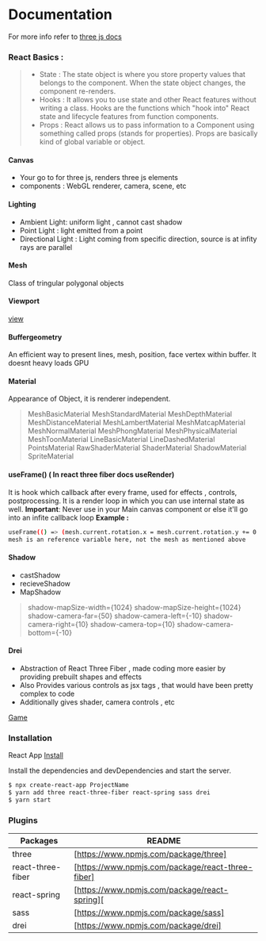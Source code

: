 # Documentation 

For more info refer to [three js docs](https://threejs.org/docs/)  
### React Basics :
> - State : The state object is where you store property values that belongs to the component. When the state object changes, the component re-renders.
>- Hooks : It allows you to use state and other React features without writing a class. Hooks are the functions which "hook into" React state and lifecycle features from function components.
>- Props : React allows us to pass information to a Component using something called props (stands for properties). Props are basically kind of global variable or object. 


#### Canvas

  - Your go to for three js, renders three js elements 
  - components : WebGL renderer, camera, scene, etc


#### Lighting
  - Ambient Light: uniform light , cannot cast shadow
  - Point Light : light emitted from a point
  - Directional Light : Light coming from specific direction, source is at infity rays are parallel

#### Mesh
Class of tringular polygonal objects


#### Viewport 
[view](https://www.figma.com/file/wzsdKPzumZNExJQaIcceyn/workshop?node-id=0%3A1)

#### Buffergeometry
An efficient way to present lines, mesh, position, face vertex within buffer. It doesnt heavy loads GPU

#### Material 
Appearance of Object, it is renderer independent.
>MeshBasicMaterial
>MeshStandardMaterial
>MeshDepthMaterial
>MeshDistanceMaterial
>MeshLambertMaterial
>MeshMatcapMaterial
>MeshNormalMaterial
>MeshPhongMaterial
>MeshPhysicalMaterial
>MeshToonMaterial
>LineBasicMaterial
>LineDashedMaterial
>PointsMaterial
>RawShaderMaterial
>ShaderMaterial
>ShadowMaterial
>SpriteMaterial

#### useFrame() ( In react three fiber docs useRender)
It is hook which callback after every frame, used for effects , controls, postprocessing. It is a render loop in which you can use internal state as well.
**Important**: Never use in your Main canvas component or else it'll go into an infite callback loop
**Example :** 
```sh
useFrame(() => (mesh.current.rotation.x = mesh.current.rotation.y += 0.03));
mesh is an reference variable here, not the mesh as mentioned above
```
#### Shadow 
 - castShadow 
 - recieveShadow
 - MapShadow
>shadow-mapSize-width={1024}
> shadow-mapSize-height={1024}
>shadow-camera-far={50}
> shadow-camera-left={-10}
>shadow-camera-right={10}
>shadow-camera-top={10}
> shadow-camera-bottom={-10}

#### Drei 
- Abstraction of React Three Fiber , made coding more easier by providing prebuilt shapes and effects 
- Also Provides various controls as jsx tags , that would have been pretty complex to code
- Additionally gives shader, camera controls , etc


[Game](https://2yqpv.csb.app/)

### Installation

React App [Install](https://create-react-app.dev/docs/getting-started/) 

Install the dependencies and devDependencies and start the server.

```sh
$ npx create-react-app ProjectName
$ yarn add three react-three-fiber react-spring sass drei
$ yarn start
```

### Plugins


| Packages | README |
| ------ | ------ |
| three | [https://www.npmjs.com/package/three] |
| react-three-fiber | [https://www.npmjs.com/package/react-three-fiber] |
| react-spring | [https://www.npmjs.com/package/react-spring][ |
| sass | [https://www.npmjs.com/package/sass]|
| drei | [https://www.npmjs.com/package/drei] |






